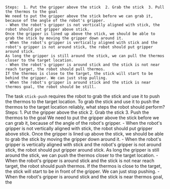 
    Steps:  1. Put the gripper above the stick  2. Grab the stick  3. Pull the thermos to the goal
    We need to put the gripper above the stick before we can grab it, because of the angle of the robot's gripper.
    - When the robot's gripper is not vertically aligned with stick, the robot should put gripper above stick.
    Once the gripper is lined up above the stick, we should be able to grab the stick by moving the gripper down around it.
    - When the robot's gripper is vertically aligned with stick and the robot's gripper is not around stick, the robot should put gripper around stick.
    As long the gripper is still around the stick, we can pull the thermos closer to the target location.
    - When the robot's gripper is around stick and the stick is not near reach target, the robot should pull thermos.
    If the thermos is close to the target, the stick will start to be behind the gripper. We can just stop pulling.
    - When the robot's gripper is around stick and the stick is near thermos goal, the robot should be still.

The task `stick-push` requires the robot to grab the stick and use it to push the thermos to the target location.
To grab the stick and use it to push the thermos to the target location reliably, what steps the robot should perform?
    Steps:  1. Put the gripper above the stick  2. Grab the stick  3. Push the thermos to the goal
    We need to put the gripper above the stick before we can grab it, because of the angle of the robot's gripper.
    - When the robot's gripper is not vertically aligned with stick, the robot should put gripper above stick.
    Once the gripper is lined up above the stick, we should be able to grab the stick by moving the gripper down around it.
    - When the robot's gripper is vertically aligned with stick and the robot's gripper is not around stick, the robot should put gripper around stick.
    As long the gripper is still around the stick, we can push the thermos closer to the target location.
    - When the robot's gripper is around stick and the stick is not near reach target, the robot should push thermos.
    If the thermos is close to the target, the stick will start to be in front of the gripper. We can just stop pushing.
    - When the robot's gripper is around stick and the stick is near thermos goal, the